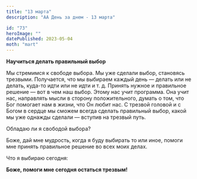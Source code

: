```yaml
---
title: "13 марта"
description: "АА День за днем - 13 марта"

id: "73"
heroImage: ""
datePublished: 2023-05-04
moth: "mart"
---
```


**Научиться делать правильный выбор**

Мы стремимся к свободе выбора. Мы уже сделали выбор, становясь трезвыми.
Получается, что мы выбираем каждый день — делать или не делать, куда-то идти
или не идти и т. д. Принять нужное и правильное решение — вот в чем наш выбор.
Этому нас учит программа. Она учит нас, направлять мысли в сторону
положительного, думать о том, что Бог помогает нам в жизни, что Он любит нас.
С трезвой головой и с Богом в сердце мы сможем всегда сделать правильный
выбор, какой мы уже однажды сделали — вступив на трезвый путь.

Обладаю ли я свободой выбора?

Боже, дай мне мудрость, когда я буду выбирать то или иное, помоги мне принять
правильное решение во всех моих делах.

Что я выбираю сегодня:

**Боже, помоги мне сегодня остаться трезвым!**
